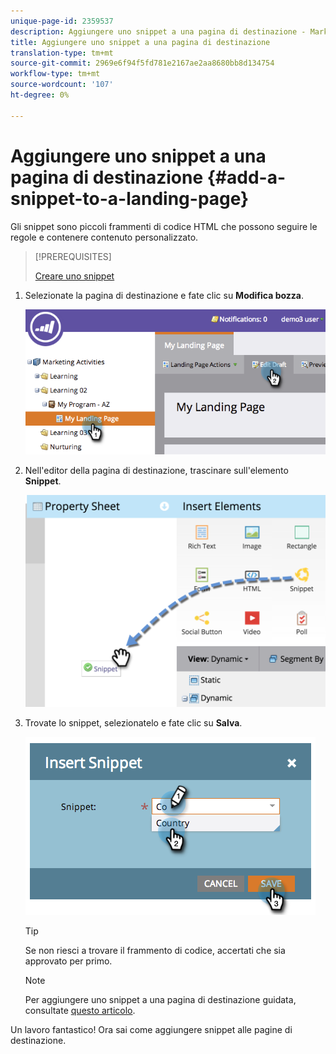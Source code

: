 ```yaml
---
unique-page-id: 2359537
description: Aggiungere uno snippet a una pagina di destinazione - Marketo Docs - Documentazione prodotto
title: Aggiungere uno snippet a una pagina di destinazione
translation-type: tm+mt
source-git-commit: 2969e6f94f5fd781e2167ae2aa8680bb8d134754
workflow-type: tm+mt
source-wordcount: '107'
ht-degree: 0%

---
```



# Aggiungere uno snippet a una pagina di destinazione {#add-a-snippet-to-a-landing-page}

Gli snippet sono piccoli frammenti di codice HTML che possono seguire le regole e contenere contenuto personalizzato.

>[!PREREQUISITES]
>
>[Creare uno snippet](/help/marketo/product-docs/personalization/segmentation-and-snippets/snippets/create-a-snippet.md)

1. Selezionate la pagina di destinazione e fate clic su **Modifica bozza**.

   ![](assets/image2014-9-16-15-3a4-3a28.png)

1. Nell&#39;editor della pagina di destinazione, trascinare sull&#39;elemento **Snippet**.

   ![](assets/image2015-5-21-12-3a46-3a34.png)

1. Trovate lo snippet, selezionatelo e fate clic su **Salva**.

   ![](assets/image2014-9-16-15-3a4-3a14.png)

   >[!TIP]
   >
   >Se non riesci a trovare il frammento di codice, accertati che sia approvato per primo.

   >[!NOTE]
   >
   >Per aggiungere uno snippet a una pagina di destinazione guidata, consultate [questo articolo](/help/marketo/product-docs/demand-generation/landing-pages/landing-page-templates/create-a-guided-landing-page-template.md).

Un lavoro fantastico! Ora sai come aggiungere snippet alle pagine di destinazione.
